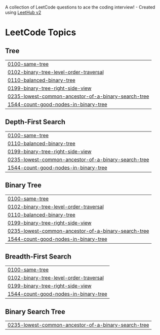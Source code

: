 A collection of LeetCode questions to ace the coding interview! - Created using [LeetHub v2](https://github.com/arunbhardwaj/LeetHub-2.0)
<!---LeetCode Topics Start-->
# LeetCode Topics
## Tree
|  |
| ------- |
| [0100-same-tree](https://github.com/Jaden-Codes/AlgoAsu/tree/master/0100-same-tree) |
| [0102-binary-tree-level-order-traversal](https://github.com/Jaden-Codes/AlgoAsu/tree/master/0102-binary-tree-level-order-traversal) |
| [0110-balanced-binary-tree](https://github.com/Jaden-Codes/AlgoAsu/tree/master/0110-balanced-binary-tree) |
| [0199-binary-tree-right-side-view](https://github.com/Jaden-Codes/AlgoAsu/tree/master/0199-binary-tree-right-side-view) |
| [0235-lowest-common-ancestor-of-a-binary-search-tree](https://github.com/Jaden-Codes/AlgoAsu/tree/master/0235-lowest-common-ancestor-of-a-binary-search-tree) |
| [1544-count-good-nodes-in-binary-tree](https://github.com/Jaden-Codes/AlgoAsu/tree/master/1544-count-good-nodes-in-binary-tree) |
## Depth-First Search
|  |
| ------- |
| [0100-same-tree](https://github.com/Jaden-Codes/AlgoAsu/tree/master/0100-same-tree) |
| [0110-balanced-binary-tree](https://github.com/Jaden-Codes/AlgoAsu/tree/master/0110-balanced-binary-tree) |
| [0199-binary-tree-right-side-view](https://github.com/Jaden-Codes/AlgoAsu/tree/master/0199-binary-tree-right-side-view) |
| [0235-lowest-common-ancestor-of-a-binary-search-tree](https://github.com/Jaden-Codes/AlgoAsu/tree/master/0235-lowest-common-ancestor-of-a-binary-search-tree) |
| [1544-count-good-nodes-in-binary-tree](https://github.com/Jaden-Codes/AlgoAsu/tree/master/1544-count-good-nodes-in-binary-tree) |
## Binary Tree
|  |
| ------- |
| [0100-same-tree](https://github.com/Jaden-Codes/AlgoAsu/tree/master/0100-same-tree) |
| [0102-binary-tree-level-order-traversal](https://github.com/Jaden-Codes/AlgoAsu/tree/master/0102-binary-tree-level-order-traversal) |
| [0110-balanced-binary-tree](https://github.com/Jaden-Codes/AlgoAsu/tree/master/0110-balanced-binary-tree) |
| [0199-binary-tree-right-side-view](https://github.com/Jaden-Codes/AlgoAsu/tree/master/0199-binary-tree-right-side-view) |
| [0235-lowest-common-ancestor-of-a-binary-search-tree](https://github.com/Jaden-Codes/AlgoAsu/tree/master/0235-lowest-common-ancestor-of-a-binary-search-tree) |
| [1544-count-good-nodes-in-binary-tree](https://github.com/Jaden-Codes/AlgoAsu/tree/master/1544-count-good-nodes-in-binary-tree) |
## Breadth-First Search
|  |
| ------- |
| [0100-same-tree](https://github.com/Jaden-Codes/AlgoAsu/tree/master/0100-same-tree) |
| [0102-binary-tree-level-order-traversal](https://github.com/Jaden-Codes/AlgoAsu/tree/master/0102-binary-tree-level-order-traversal) |
| [0199-binary-tree-right-side-view](https://github.com/Jaden-Codes/AlgoAsu/tree/master/0199-binary-tree-right-side-view) |
| [1544-count-good-nodes-in-binary-tree](https://github.com/Jaden-Codes/AlgoAsu/tree/master/1544-count-good-nodes-in-binary-tree) |
## Binary Search Tree
|  |
| ------- |
| [0235-lowest-common-ancestor-of-a-binary-search-tree](https://github.com/Jaden-Codes/AlgoAsu/tree/master/0235-lowest-common-ancestor-of-a-binary-search-tree) |
<!---LeetCode Topics End-->